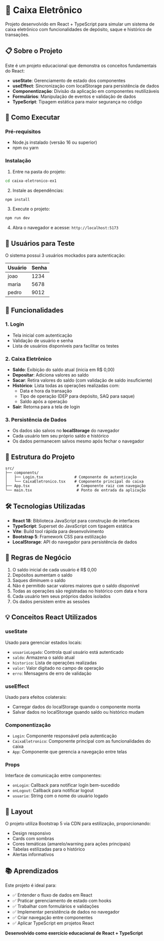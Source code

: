 # 🏦 Caixa Eletrônico

Projeto desenvolvido em React + TypeScript para simular um sistema de caixa eletrônico com funcionalidades de depósito, saque e histórico de transações.

## 📋 Sobre o Projeto

Este é um projeto educacional que demonstra os conceitos fundamentais do React:
- **useState**: Gerenciamento de estado dos componentes
- **useEffect**: Sincronização com localStorage para persistência de dados
- **Componentização**: Divisão da aplicação em componentes reutilizáveis
- **Formulários**: Manipulação de eventos e validação de dados
- **TypeScript**: Tipagem estática para maior segurança no código

## 🚀 Como Executar

### Pré-requisitos
- Node.js instalado (versão 16 ou superior)
- npm ou yarn

### Instalação

1. Entre na pasta do projeto:
```bash
cd caixa-eletronico-ex1
```

2. Instale as dependências:
```bash
npm install
```

3. Execute o projeto:
```bash
npm run dev
```

4. Abra o navegador e acesse: `http://localhost:5173`

## 👥 Usuários para Teste

O sistema possui 3 usuários mockados para autenticação:

| Usuário | Senha |
|---------|-------|
| joao    | 1234  |
| maria   | 5678  |
| pedro   | 9012  |

## 🎯 Funcionalidades

### 1. Login
- Tela inicial com autenticação
- Validação de usuário e senha
- Lista de usuários disponíveis para facilitar os testes

### 2. Caixa Eletrônico
- **Saldo**: Exibição do saldo atual (inicia em R$ 0,00)
- **Depositar**: Adiciona valores ao saldo
- **Sacar**: Retira valores do saldo (com validação de saldo insuficiente)
- **Histórico**: Lista todas as operações realizadas com:
  - Data e hora da transação
  - Tipo de operação (DEP para depósito, SAQ para saque)
  - Saldo após a operação
- **Sair**: Retorna para a tela de login

### 3. Persistência de Dados
- Os dados são salvos no **localStorage** do navegador
- Cada usuário tem seu próprio saldo e histórico
- Os dados permanecem salvos mesmo após fechar o navegador

## 📁 Estrutura do Projeto

```
src/
├── components/
│   ├── Login.tsx              # Componente de autenticação
│   └── CaixaEletronico.tsx    # Componente principal do caixa
├── App.tsx                     # Componente raiz com navegação
└── main.tsx                    # Ponto de entrada da aplicação
```

## 🛠️ Tecnologias Utilizadas

- **React 18**: Biblioteca JavaScript para construção de interfaces
- **TypeScript**: Superset do JavaScript com tipagem estática
- **Vite**: Build tool rápida para desenvolvimento
- **Bootstrap 5**: Framework CSS para estilização
- **LocalStorage**: API do navegador para persistência de dados

## 📝 Regras de Negócio

1. O saldo inicial de cada usuário é R$ 0,00
2. Depósitos aumentam o saldo
3. Saques diminuem o saldo
4. Não é permitido sacar valores maiores que o saldo disponível
5. Todas as operações são registradas no histórico com data e hora
6. Cada usuário tem seus próprios dados isolados
7. Os dados persistem entre as sessões

## 💡 Conceitos React Utilizados

### useState
Usado para gerenciar estados locais:
- `usuarioLogado`: Controla qual usuário está autenticado
- `saldo`: Armazena o saldo atual
- `historico`: Lista de operações realizadas
- `valor`: Valor digitado no campo de operação
- `erro`: Mensagens de erro de validação

### useEffect
Usado para efeitos colaterais:
- Carregar dados do localStorage quando o componente monta
- Salvar dados no localStorage quando saldo ou histórico mudam

### Componentização
- `Login`: Componente responsável pela autenticação
- `CaixaEletronico`: Componente principal com as funcionalidades do caixa
- `App`: Componente que gerencia a navegação entre telas

### Props
Interface de comunicação entre componentes:
- `onLogin`: Callback para notificar login bem-sucedido
- `onLogout`: Callback para notificar logout
- `usuario`: String com o nome do usuário logado

## 🎨 Layout

O projeto utiliza Bootstrap 5 via CDN para estilização, proporcionando:
- Design responsivo
- Cards com sombras
- Cores temáticas (amarelo/warning para ações principais)
- Tabelas estilizadas para o histórico
- Alertas informativos

## 📚 Aprendizados

Este projeto é ideal para:
- ✅ Entender o fluxo de dados em React
- ✅ Praticar gerenciamento de estado com hooks
- ✅ Trabalhar com formulários e validações
- ✅ Implementar persistência de dados no navegador
- ✅ Criar navegação entre componentes
- ✅ Aplicar TypeScript em projetos React


**Desenvolvido como exercício educacional de React + TypeScript**
